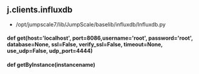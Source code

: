 ## j.clients.influxdb

- /opt/jumpscale7/lib/JumpScale/baselib/influxdb/Influxdb.py

    

#### def get(host='localhost', port=8086,username='root', password='root', database=None, ssl=False, verify_ssl=False, timeout=None, use_udp=False, udp_port=4444) 

    

#### def getByInstance(instancename) 

    

